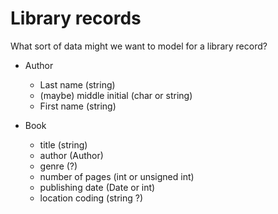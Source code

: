 # Library records


What sort of data might we want to model for a library record?

* Author
  - Last name (string)
  - (maybe) middle initial (char or string)
  - First name (string)

* Book
  - title (string)
  - author (Author)
  - genre (?)
  - number of pages (int or unsigned int)
  - publishing date (Date or int)
  - location coding (string ?)
